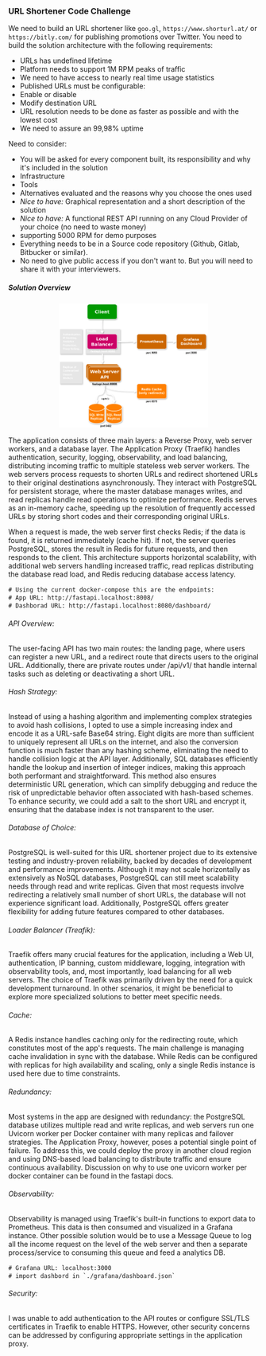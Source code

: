 ### URL Shortener Code Challenge

We need to build an URL shortener like `goo.gl`, `https://www.shorturl.at/` or `https://bitly.com/` for publishing promotions over Twitter.
You need to build the solution architecture with the following requirements:

- URLs has undefined lifetime
- Platform needs to support 1M RPM peaks of traffic
- We need to have access to nearly real time usage statistics
- Published URLs must be configurable:
- Enable or disable
- Modify destination URL
- URL resolution needs to be done as faster as possible and with the lowest cost
- We need to assure an 99,98% uptime

Need to consider:

- You will be asked for every component built, its responsibility and why it's included in the
  solution
- Infrastructure
- Tools
- Alternatives evaluated and the reasons why you choose the ones used
- _Nice to have:_ Graphical representation and a short description of the solution
- _Nice to have:_ A functional REST API running on any Cloud Provider of your choice (no
  need to waste money)
- supporting 5000 RPM for demo purposes
- Everything needs to be in a Source code repository (Github, Gitlab, Bitbucker or similar).
- No need to give public access if you don't want to. But you will need to share it
  with your interviewers.

##### Solution Overview

<p align="center">
  <img src="system.png" alt="Architecture Overview" width="300px" />
</p>

The application consists of three main layers: a Reverse Proxy, web server workers, and a database layer. The Application Proxy (Traefik) handles authentication, security, logging, observability, and load balancing, distributing incoming traffic to multiple stateless web server workers. The web servers process requests to shorten URLs and redirect shortened URLs to their original destinations asynchronously. They interact with PostgreSQL for persistent storage, where the master database manages writes, and read replicas handle read operations to optimize performance. Redis serves as an in-memory cache, speeding up the resolution of frequently accessed URLs by storing short codes and their corresponding original URLs.

When a request is made, the web server first checks Redis; if the data is found, it is returned immediately (cache hit). If not, the server queries PostgreSQL, stores the result in Redis for future requests, and then responds to the client. This architecture supports horizontal scalability, with additional web servers handling increased traffic, read replicas distributing the database read load, and Redis reducing database access latency.

```
# Using the current docker-compose this are the endpoints:
# App URL: http://fastapi.localhost:8008/
# Dashborad URL: http://fastapi.localhost:8080/dashboard/
```

###### API Overview:

The user-facing API has two main routes: the landing page, where users can register a new URL, and a redirect route that directs users to the original URL. Additionally, there are private routes under /api/v1/ that handle internal tasks such as deleting or deactivating a short URL.

###### Hash Strategy:

Instead of using a hashing algorithm and implementing complex strategies to avoid hash collisions, I opted to use a simple increasing index and encode it as a URL-safe Base64 string. Eight digits are more than sufficient to uniquely represent all URLs on the internet, and also the conversion function is much faster than any hashing scheme, eliminating the need to handle collision logic at the API layer. Additionally, SQL databases efficiently handle the lookup and insertion of integer indices, making this approach both performant and straightforward. This method also ensures deterministic URL generation, which can simplify debugging and reduce the risk of unpredictable behavior often associated with hash-based schemes. To enhance security, we could add a salt to the short URL and encrypt it, ensuring that the database index is not transparent to the user.

###### Database of Choice:

PostgreSQL is well-suited for this URL shortener project due to its extensive testing and industry-proven reliability, backed by decades of development and performance improvements. Although it may not scale horizontally as extensively as NoSQL databases, PostgreSQL can still meet scalability needs through read and write replicas. Given that most requests involve redirecting a relatively small number of short URLs, the database will not experience significant load. Additionally, PostgreSQL offers greater flexibility for adding future features compared to other databases.

###### Loader Balancer (Treafik):

Traefik offers many crucial features for the application, including a Web UI, authentication, IP banning, custom middleware, logging, integration with observability tools, and, most importantly, load balancing for all web servers. The choice of Traefik was primarily driven by the need for a quick development turnaround. In other scenarios, it might be beneficial to explore more specialized solutions to better meet specific needs.

###### Cache:

A Redis instance handles caching only for the redirecting route, which constitutes most of the app's requests. The main challenge is managing cache invalidation in sync with the database. While Redis can be configured with replicas for high availability and scaling, only a single Redis instance is used here due to time constraints.

###### Redundancy:

Most systems in the app are designed with redundancy: the PostgreSQL database utilizes multiple read and write replicas, and web servers run one Uvicorn worker per Docker container with many replicas and failover strategies. The Application Proxy, however, poses a potential single point of failure. To address this, we could deploy the proxy in another cloud region and using DNS-based load balancing to distribute traffic and ensure continuous availability. Discussion on why to use one uvicorn worker per docker container can be found in the fastapi docs.

###### Observability:

Observability is managed using Traefik's built-in functions to export data to Prometheus. This data is then consumed and visualized in a Grafana instance. Other possible solution would be to use a Message Queue to log all the income request on the level of the web server and then a separate process/service to consuming this queue and feed a analytics DB.

```
# Grafana URL: localhost:3000
# import dashbord in `./grafana/dashboard.json`
```

###### Security:

I was unable to add authentication to the API routes or configure SSL/TLS certificates in Traefik to enable HTTPS. However, other security concerns can be addressed by configuring appropriate settings in the application proxy.
